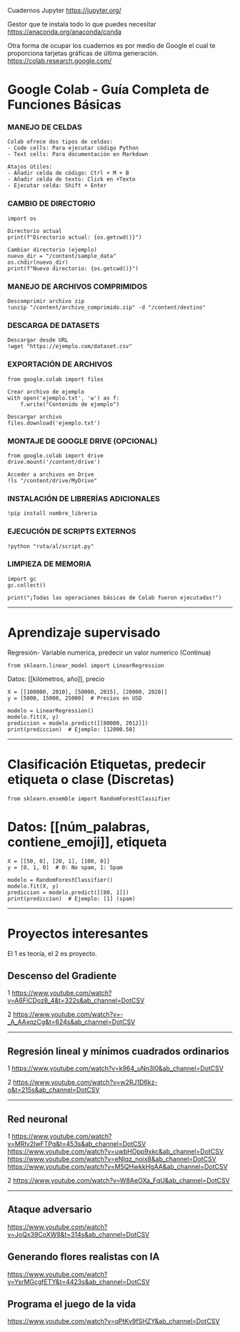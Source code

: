 Cuadernos Jupyter
https://jupyter.org/

Gestor que te instala todo lo que puedes necesitar
https://anaconda.org/anaconda/conda

Otra forma de ocupar los cuadernos es por medio de Google el cual te proporciona tarjetas gráficas de última generación.
https://colab.research.google.com/ 

# Google Colab - Guía Completa de Funciones Básicas


### MANEJO DE CELDAS

````
Colab ofrece dos tipos de celdas:
- Code cells: Para ejecutar código Python
- Text cells: Para documentación en Markdown

Atajos útiles:
- Añadir celda de código: Ctrl + M + B
- Añadir celda de texto: Click en +Texto
- Ejecutar celda: Shift + Enter
````

### CAMBIO DE DIRECTORIO
````
import os

Directorio actual
print(f"Directorio actual: {os.getcwd()}")

Cambiar directorio (ejemplo)
nuevo_dir = "/content/sample_data"
os.chdir(nuevo_dir)
print(f"Nuevo directorio: {os.getcwd()}")
````

### MANEJO DE ARCHIVOS COMPRIMIDOS
````
Descomprimir archivo zip
!unzip "/content/archivo_comprimido.zip" -d "/content/destino"
````
### DESCARGA DE DATASETS
````
Descargar desde URL
!wget "https://ejemplo.com/dataset.csv"
````
### EXPORTACIÓN DE ARCHIVOS
````
from google.colab import files

Crear archivo de ejemplo
with open('ejemplo.txt', 'w') as f:
    f.write("Contenido de ejemplo")

Descargar archivo
files.download('ejemplo.txt')
````
### MONTAJE DE GOOGLE DRIVE (OPCIONAL)
````
from google.colab import drive
drive.mount('/content/drive')

Acceder a archivos en Drive
!ls "/content/drive/MyDrive"
````

### INSTALACIÓN DE LIBRERÍAS ADICIONALES
````
!pip install nombre_libreria
````
### EJECUCIÓN DE SCRIPTS EXTERNOS
````
!python "ruta/al/script.py"
````
### LIMPIEZA DE MEMORIA
````
import gc
gc.collect()

print("¡Todas las operaciones básicas de Colab fueron ejecutadas!")
````
------------------------------------------------------------------------------------------------------------

# Aprendizaje supervisado
Regresión- Variable numerica, predecir un valor numerico (Continua)

    from sklearn.linear_model import LinearRegression

Datos: [[kilómetros, año]], precio
````
X = [[100000, 2010], [50000, 2015], [20000, 2020]]
y = [5000, 15000, 25000]  # Precios en USD

modelo = LinearRegression()
modelo.fit(X, y)
prediccion = modelo.predict([[80000, 2012]])
print(prediccion)  # Ejemplo: [12000.50]
````
------------------------------------------------------------------------------------------------------

# Clasificación Etiquetas, predecir etiqueta o clase (Discretas)

    from sklearn.ensemble import RandomForestClassifier

# Datos: [[núm_palabras, contiene_emoji]], etiqueta

````
X = [[50, 0], [20, 1], [100, 0]]
y = [0, 1, 0]  # 0: No spam, 1: Spam

modelo = RandomForestClassifier()
modelo.fit(X, y)
prediccion = modelo.predict([[80, 1]])
print(prediccion)  # Ejemplo: [1] (spam)
````

----------------------------------------------------------------------------------------------------------------------

# Proyectos interesantes
El 1 es teoría, el 2 es proyecto.

## Descenso del Gradiente
1
https://www.youtube.com/watch?v=A6FiCDoz8_4&t=322s&ab_channel=DotCSV


2
https://www.youtube.com/watch?v=-_A_AAxqzCg&t=624s&ab_channel=DotCSV


----------------------------------------------------------------------------------------------------------------------

## Regresión lineal y mínimos cuadrados ordinarios
1
https://www.youtube.com/watch?v=k964_uNn3l0&ab_channel=DotCSV

2
https://www.youtube.com/watch?v=w2RJ1D6kz-o&t=215s&ab_channel=DotCSV


----------------------------------------------------------------------------------------------------------------------

## Red neuronal
1
https://www.youtube.com/watch?v=MRIv2IwFTPg&t=453s&ab_channel=DotCSV
https://www.youtube.com/watch?v=uwbHOpp9xkc&ab_channel=DotCSV
https://www.youtube.com/watch?v=eNIqz_noix8&ab_channel=DotCSV
https://www.youtube.com/watch?v=M5QHwkkHgAA&ab_channel=DotCSV

2
https://www.youtube.com/watch?v=W8AeOXa_FqU&ab_channel=DotCSV

------------------------------------------------------------------------------------------------------------

## Ataque adversario
https://www.youtube.com/watch?v=JoQx39CoXW8&t=314s&ab_channel=DotCSV

## Generando flores realistas con IA
https://www.youtube.com/watch?v=YsrMGcgfETY&t=4423s&ab_channel=DotCSV

## Programa el juego de la vida
https://www.youtube.com/watch?v=qPtKv9fSHZY&ab_channel=DotCSV
